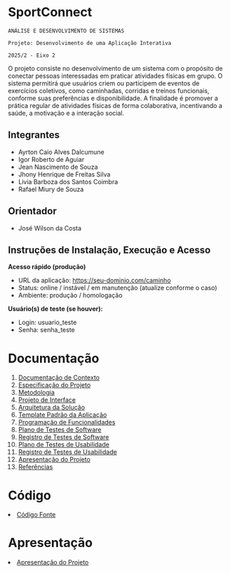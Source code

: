 # SportConnect

`ANÁLISE E DESENVOLVIMENTO DE SISTEMAS`

`Projeto: Desenvolvimento de uma Aplicação Interativa`

`2025/2 - Eixo 2 `

O projeto consiste no desenvolvimento de um sistema com o propósito de conectar pessoas interessadas em praticar atividades físicas em grupo. O sistema permitirá que usuários criem ou participem de eventos de exercícios coletivos, como caminhadas, corridas e treinos funcionais, conforme suas preferências e disponibilidade. A finalidade é promover a prática regular de atividades físicas de forma colaborativa, incentivando a saúde, a motivação e a interação social.

## Integrantes

* Ayrton Caio Alves Dalcumune
* Igor Roberto de Aguiar
* Jean Nascimento de Souza
* Jhony Henrique de Freitas Silva
* Livia Barboza dos Santos Coimbra
* Rafael Miury de Souza

## Orientador

* José Wilson da Costa

## Instruções de Instalação, Execução e Acesso

**Acesso rápido (produção)**
* URL da aplicação: https://seu-dominio.com/caminho
* Status: online / instável / em manutenção (atualize conforme o caso)
* Ambiente: produção / homologação

**Usuário(s) de teste (se houver):**
* Login: usuario_teste
* Senha: senha_teste

# Documentação

<ol>
<li><a href="docs/01-Documentação de Contexto.md"> Documentação de Contexto</a></li>
<li><a href="docs/02-Especificação do Projeto.md"> Especificação do Projeto</a></li>
<li><a href="docs/03-Metodologia.md"> Metodologia</a></li>
<li><a href="docs/04-Projeto de Interface.md"> Projeto de Interface</a></li>
<li><a href="docs/05-Arquitetura da Solução.md"> Arquitetura da Solução</a></li>
<li><a href="docs/06-Template Padrão da Aplicação.md"> Template Padrão da Aplicação</a></li>
<li><a href="docs/07-Programação de Funcionalidades.md"> Programação de Funcionalidades</a></li>
<li><a href="docs/08-Plano de Testes de Software.md"> Plano de Testes de Software</a></li>
<li><a href="docs/09-Registro de Testes de Software.md"> Registro de Testes de Software</a></li>
<li><a href="docs/10-Plano de Testes de Usabilidade.md"> Plano de Testes de Usabilidade</a></li>
<li><a href="docs/11-Registro de Testes de Usabilidade.md"> Registro de Testes de Usabilidade</a></li>
<li><a href="docs/12-Apresentação do Projeto.md"> Apresentação do Projeto</a></li>
<li><a href="docs/13-Referências.md"> Referências</a></li>
</ol>

# Código

<li><a href="src/README.md"> Código Fonte</a></li>

# Apresentação

<li><a href="docs/12-Apresentação do Projeto.md"> Apresentação do Projeto</a></li>
